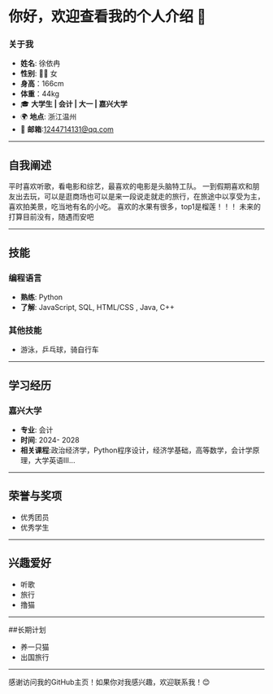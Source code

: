 # 你好，欢迎查看我的个人介绍 👋

### 关于我
-  **姓名**: 徐依冉
-  **性别**: 👩‍💻 女
-  **身高**：166cm
-  **体重**：44kg
- 🎓 **大学生 | 会计 | 大一 | 嘉兴大学**  
- 🌍 **地点**: 浙江温州  
- 📧 **邮箱**:1244714131@qq.com 


---

## 自我阐述

平时喜欢听歌，看电影和综艺，最喜欢的电影是头脑特工队。
一到假期喜欢和朋友出去玩，可以是逛商场也可以是来一段说走就走的旅行，在旅途中以享受为主，喜欢拍美景，吃当地有名的小吃。
喜欢的水果有很多，top1是榴莲！！！
未来的打算目前没有，随遇而安吧

---

## 技能

### 编程语言
- **熟练**: Python
- **了解**: JavaScript, SQL, HTML/CSS , Java, C++


### 其他技能
- 游泳，乒乓球，骑自行车

---


## 学习经历

### 嘉兴大学
- **专业**: 会计
- **时间**: 2024- 2028
- **相关课程**:政治经济学，Python程序设计，经济学基础，高等数学，会计学原理，大学英语III...

---

## 荣誉与奖项
- 优秀团员
- 优秀学生

---

## 兴趣爱好
- 听歌
- 旅行
- 撸猫

---
##长期计划
- 养一只猫
- 出国旅行

---

感谢访问我的GitHub主页！如果你对我感兴趣，欢迎联系我！😊

